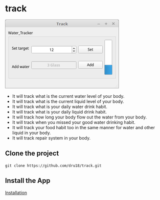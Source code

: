 # track

![water_tracker_v1.0.png](https://github.com/dru18/track/blob/master/App/Screenshot/water_tracker_v1.0.png)

- It will track what is the current water level of your body.
- It will track what is the current liquid level of your body.
- It will track what is your daily water drink habit.
- It will track what is your daily liquid drink habit.
- It will track how long your body flow out the water from your body.
- It will track when you missed your good water drinking habit.
- It will track your food habit too in the same manner for water and other liquid in your body.
- It will track repair system in your body.

## Clone the project

```git clone https://github.com/dru18/track.git```

## Install the App

[Installation](https://github.com/dru18/track/tree/master/App)
